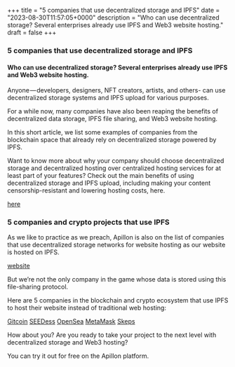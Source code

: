 +++
title = "5 companies that use decentralized storage and IPFS"
date = "2023-08-30T11:57:05+0000"
description = "Who can use decentralized storage? Several enterprises already use IPFS and Web3 website hosting."
draft = false
+++

### 5 companies that use decentralized storage and IPFS


#### Who can use decentralized storage? Several enterprises already use IPFS and Web3 website hosting.


Anyone — developers, designers, NFT creators, artists, and others- can use decentralized storage systems and IPFS upload for various purposes.


For a while now, many companies have also been reaping the benefits of decentralized data storage, IPFS file sharing, and Web3 website hosting.


In this short article, we list some examples of companies from the blockchain space that already rely on decentralized storage powered by IPFS.


Want to know more about why your company should choose decentralized storage and decentralized hosting over centralized hosting services for at least part of your features? Check out the main benefits of using decentralized storage and IPFS upload, including making your content censorship-resistant and lowering hosting costs, here.

[here](https://medium.com/apillon/should-you-choose-decentralized-hosting-for-your-website-eed25da50470)

### 5 companies and crypto projects that use IPFS


As we like to practice as we preach, Apillon is also on the list of companies that use decentralized storage networks for website hosting as our website is hosted on IPFS.

[website](https://apillon.io/)

But we’re not the only company in the game whose data is stored using this file-sharing protocol.


Here are 5 companies in the blockchain and crypto ecosystem that use IPFS to host their website instead of traditional web hosting:

[Gitcoin](https://www.gitcoin.co/)
[SEEDess](https://seedess.com/)
[OpenSea](https://opensea.io/)
[MetaMask](https://metamask.io/)
[Skeps](https://www.skeps.com/)

How about you? Are you ready to take your project to the next level with decentralized storage and Web3 hosting?


You can try it out for free on the Apillon platform.
